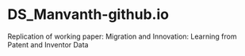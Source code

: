 # DS_Manvanth-github.io
Replication of working paper: Migration and Innovation: Learning from Patent  and Inventor Data
